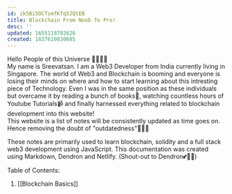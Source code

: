 ```yaml
---
id: ik5Bi5OCTsmfKfq5JQtEB
title: Blockchain From Noob To Pro!
desc: ''
updated: 1655118782626
created: 1637610830605
---
```


Hello People of this Universe 👋👋👋👋 
<br>
My name is Sreevatsan. I am a Web3 Developer from India currently living in Singapore. The world of Web3 and Blockchain is booming and everyone is losing their minds on where and how to start learning about this intresting piece of Technology. Even I was in the same position as these individuals but overcame it by reading a bunch of books📖, watching countless hours of Youtube Tutorials📹 and finally harnessed everything related to blockchain development into this website! 
<br>
This website is a list of notes will be consistently updated as time goes on. Hence removing the doubt of "outdatedness"🙂🙂🙂  

These notes are primarily used to learn blockchain, solidity and a full stack web3 development using JavaScript. This documentation was created using Markdown, Dendron and Netlify. (Shout-out to Dendron💕🌱🌱)

Table of Contents:

1. [[Blockchain Basics]]